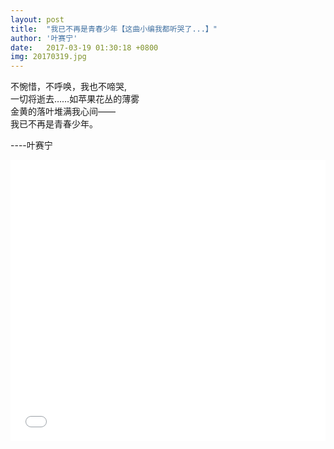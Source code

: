 ```yaml
---
layout: post
title:  "我已不再是青春少年【这曲小编我都听哭了...】"
author: '叶赛宁'
date:   2017-03-19 01:30:18 +0800
img: 20170319.jpg
---
```

不惋惜，不呼唤，我也不啼哭,<br/>
一切将逝去……如苹果花丛的薄雾 <br/>
金黄的落叶堆满我心间—— <br/>
我已不再是青春少年。<br/>

----叶赛宁
<iframe frameborder="0" src="//music.163.com/outchain/player?type=1&id=1507841&auto=1&height=4300" allowfullscreen style="width:100%;height:450px"></iframe>


